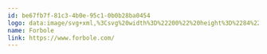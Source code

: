 ```yaml
---
id: be67fb7f-81c3-4b0e-95c1-0b0b28ba0454
logo: data:image/svg+xml,%3Csvg%20width%3D%22200%22%20height%3D%2284%22%20viewBox%3D%220%200%20200%2084%22%20fill%3D%22none%22%20xmlns%3D%22http%3A%2F%2Fwww.w3.org%2F2000%2Fsvg%22%3E%0A%3Cpath%20d%3D%22M38.6059%2055.288C37.7247%2054.4201%2036.8904%2053.4644%2035.9935%2052.6115C40.8616%2047.5795%2042.614%2045.9641%2045.6118%2041.9923C46.8146%2040.5503%2047.6108%2038.8064%2047.9163%2036.9445C47.9661%2036.5909%2047.979%2036.2316%2048.0279%2035.6576C48.9967%2037.3375%2049.4788%2039.2595%2049.4189%2041.2038C49.3166%2044.4775%2047.6296%2046.9841%2045.6625%2049.3741C44.477%2050.8141%2040.8469%2054.4303%2039.2613%2056C38.9267%2055.6332%2038.9599%2055.636%2038.6059%2055.288ZM32.9275%2049.3041C32.7588%2049.1343%2032.3956%2048.7321%2032.2343%2048.5576C35.6914%2045.2538%2038.9017%2041.695%2041.8388%2037.9104C42.8961%2036.5769%2043.8013%2035.0874%2043.5782%2033.2294C43.5067%2032.8455%2043.4085%2032.4672%2043.2842%2032.0974C43.3081%2034.5126%2041.9936%2036.2512%2040.668%2037.9823C40.3168%2038.4424%2039.9204%2038.866%2039.548%2039.3103C39.2506%2039.7074%2038.8493%2040.0123%2038.3895%2040.1904C37.9298%2040.3685%2037.43%2040.4128%2036.9466%2040.3181C36.2765%2040.136%2035.5645%2040.1981%2034.935%2040.4938C34.3056%2040.7894%2033.7989%2041.2997%2033.5036%2041.9354C33.2861%2042.4013%2033.1662%2042.9078%2033.1515%2043.423C33.1192%2044.5904%2032.4574%2045.2819%2031.33%2045.0776C30.4524%2044.8949%2029.5872%2044.6559%2028.7397%2044.3618C28.5954%2044.3394%2028.459%2044.2806%2028.343%2044.191C28.227%2044.1014%2028.1351%2043.9837%2028.0756%2043.8488C28.0162%2043.7138%2027.9911%2043.566%2028.0028%2043.4187C28.0144%2043.2714%2028.0624%2043.1295%2028.1423%2043.0058C28.7968%2041.5192%2029.4246%2040.0195%2030.1298%2038.5581C30.6829%2037.413%2031.3613%2036.3379%2030.8562%2034.9624C30.7806%2034.7561%2031.0332%2034.367%2031.2194%2034.1299C32.0721%2033.0437%2032.9542%2031.9751%2033.8281%2030.901C33.69%2030.7867%2033.5634%2030.6589%2033.4502%2030.5193C33.0639%2030.0023%2032.7017%2029.4638%2032.1753%2028.7173L34.8219%2028.9739L34.3268%2028.0407C35.9216%2027.813%2036.7014%2028.567%2037.6555%2029.6607C37.7112%2029.5193%2037.7961%2029.3916%2037.9045%2029.2862C38.0129%2029.1808%2038.1424%2029.1001%2038.2842%2029.0495C41.0312%2028.414%2044.5222%2030.2869%2046.7299%2033.1939C47.222%2033.856%2047.5017%2034.655%2047.5312%2035.483C47.5607%2036.311%2047.3386%2037.1283%2046.895%2037.8246C46.0075%2039.376%2044.9897%2040.8472%2043.8529%2042.2219C41.7549%2044.8349%2041.175%2045.239%2035.2385%2051.6568C34.3775%2050.8337%2033.7691%2050.1515%2032.9275%2049.3032V49.3041ZM128.424%2050.5948C127.31%2050.1395%20126.302%2049.4524%20125.467%2048.5781C124.646%2047.6986%20124.004%2046.6642%20123.578%2045.5339C123.117%2044.3282%20122.885%2043.0453%20122.895%2041.7525C122.885%2040.4597%20123.117%2039.1768%20123.578%2037.9711C124.003%2036.8423%20124.646%2035.8099%20125.467%2034.9335C126.304%2034.0625%20127.311%2033.3779%20128.424%2032.9233C129.627%2032.4247%20130.916%2032.1741%20132.216%2032.186C133.465%2032.1782%20134.704%2032.4152%20135.865%2032.8841C136.978%2033.3185%20137.988%2033.9849%20138.831%2034.84C139.673%2035.6951%20140.329%2036.7199%20140.755%2037.8479C141.24%2039.0902%20141.483%2040.4158%20141.47%2041.7516C141.483%2043.0873%20141.24%2044.413%20140.755%2045.6552C140.329%2046.7852%20139.674%2047.812%20138.831%2048.6695C137.989%2049.5269%20136.978%2050.1959%20135.865%2050.633C133.468%2051.5768%20130.807%2051.5628%20128.42%2050.5938L128.424%2050.5948ZM129.911%2034.7589C129.211%2034.9936%20128.556%2035.3502%20127.976%2035.8125C126.826%2036.7364%20125.989%2037.9987%20125.579%2039.425C125.36%2040.1806%20125.25%2040.9642%20125.253%2041.7516C125.247%2042.734%20125.42%2043.709%20125.764%2044.6278C126.084%2045.4935%20126.562%2046.29%20127.175%2046.9748C127.795%2047.6522%20128.549%2048.1896%20129.388%2048.552C130.28%2048.9437%20131.244%2049.1417%20132.216%2049.1334C133.144%2049.1385%20134.063%2048.9514%20134.917%2048.5837C135.742%2048.2328%20136.488%2047.7185%20137.114%2047.0709C137.751%2046.396%20138.249%2045.5981%20138.576%2044.7248C139.291%2042.8087%20139.291%2040.6944%20138.576%2038.7783C138.249%2037.905%20137.751%2037.1072%20137.114%2036.4322C136.489%2035.7853%20135.742%2035.273%20134.917%2034.926C134.062%2034.5623%20133.143%2034.3776%20132.216%2034.3828C131.432%2034.3788%20130.653%2034.5055%20129.911%2034.758L129.911%2034.7589ZM73.5328%2050.5938C72.4189%2050.1385%2071.4117%2049.4514%2070.5766%2048.5772C69.7557%2047.6976%2069.1136%2046.6633%2068.6868%2045.533C68.226%2044.3273%2067.9942%2043.0443%2068.0037%2041.7516C67.9942%2040.4588%2068.226%2039.1758%2068.6868%2037.9702C69.1127%2036.8414%2069.755%2035.809%2070.5766%2034.9325C71.4132%2034.0617%2072.4201%2033.3771%2073.5328%2032.9224C74.736%2032.4238%2076.0252%2032.1732%2077.3252%2032.1851C78.5757%2032.1768%2079.816%2032.4138%2080.9775%2032.8832C82.0906%2033.3176%2083.1011%2033.9839%2083.9436%2034.839C84.786%2035.6942%2085.4416%2036.7189%2085.8677%2037.847C86.3528%2039.0893%2086.5957%2040.4149%2086.5831%2041.7506C86.5957%2043.0864%2086.3528%2044.412%2085.8677%2045.6543C85.4419%2046.784%2084.7866%2047.8107%2083.9442%2048.668C83.1018%2049.5253%2082.0912%2050.1941%2080.9775%2050.6312C78.5809%2051.5749%2075.9196%2051.5609%2073.5328%2050.592V50.5938ZM75.0243%2034.758C74.3235%2034.9926%2073.6684%2035.3492%2073.0885%2035.8116C71.9393%2036.7354%2071.1018%2037.9977%2070.6918%2039.4241C70.4728%2040.1796%2070.3632%2040.9633%2070.3664%2041.7506C70.3602%2042.733%2070.5334%2043.7081%2070.8771%2044.6268C71.1966%2045.4925%2071.6755%2046.289%2072.2884%2046.9739C72.9082%2047.6511%2073.662%2048.1885%2074.5008%2048.551C75.393%2048.9427%2076.3564%2049.1408%2077.3289%2049.1324C78.2568%2049.1375%2079.176%2048.9505%2080.0298%2048.5828C80.8544%2048.2319%2081.6013%2047.7176%2082.2265%2047.07C82.8644%2046.3951%2083.3616%2045.5973%2083.6885%2044.7239C84.4036%2042.8078%2084.4036%2040.6935%2083.6885%2038.7774C83.3616%2037.904%2082.8644%2037.1061%2082.2265%2036.4313C81.6022%2035.7843%2080.8549%2035.2719%2080.0298%2034.9251C79.1749%2034.5614%2078.2562%2034.3766%2077.3289%2034.3819C76.5455%2034.3782%2075.7669%2034.5053%2075.0243%2034.758ZM160.086%2051.1631V32.354H171.447V34.4734H162.368V40.7689H169.825V42.8892H162.368V49.0428H172V51.1631H160.086ZM145.387%2051.1631V32.354H147.66V49.0428H156.854V51.1631H145.387ZM107.33%2051.1631V32.354H113.395C114.227%2032.3439%20115.057%2032.4351%20115.867%2032.6256C116.538%2032.7818%20117.176%2033.0597%20117.75%2033.4459C118.271%2033.8073%20118.688%2034.3027%20118.958%2034.8812C119.251%2035.5273%20119.395%2036.2321%20119.38%2036.9427C119.393%2037.8754%20119.131%2038.7908%20118.627%2039.5716C118.099%2040.3667%20117.318%2040.9551%20116.414%2041.2392V41.2784C116.942%2041.3852%20117.45%2041.5741%20117.921%2041.8384C118.379%2042.0953%20118.793%2042.4248%20119.147%2042.8145C119.518%2043.2281%20119.804%2043.7113%20119.99%2044.2367C120.423%2045.5058%20120.396%2046.8897%20119.913%2048.1404C119.659%2048.755%20119.271%2049.3032%20118.777%2049.7437C118.209%2050.2319%20117.545%2050.5912%20116.829%2050.7973C115.94%2051.0598%20115.016%2051.1856%20114.09%2051.1706L107.33%2051.1631ZM109.602%2049.0428H113.455C114.596%2049.1032%20115.728%2048.8221%20116.712%2048.2347C117.1%2047.9803%20117.414%2047.6273%20117.625%2047.2109C117.835%2046.7945%20117.933%2046.3295%20117.91%2045.8624C117.941%2045.2213%20117.766%2044.5872%20117.412%2044.0549C117.057%2043.5226%20116.543%2043.1206%20115.944%2042.9088C115.182%2042.618%20114.371%2042.4795%20113.556%2042.5009H109.598L109.602%2049.0428ZM109.602%2040.4329H113.369C113.727%2040.435%20114.083%2040.4037%20114.435%2040.3396C114.78%2040.2751%20115.115%2040.1643%20115.431%2040.0102C115.737%2039.8646%20116.019%2039.6729%20116.268%2039.4418C116.518%2039.1995%20116.713%2038.9036%20116.836%2038.5758C116.981%2038.2009%20117.052%2037.8013%20117.047%2037.399C117.056%2036.9821%20116.975%2036.5682%20116.811%2036.1858C116.646%2035.8276%20116.398%2035.5148%20116.089%2035.2741C115.706%2034.9878%20115.269%2034.7854%20114.806%2034.6796C114.189%2034.5318%20113.556%2034.4623%20112.922%2034.4724H109.604L109.602%2040.4329ZM100.981%2051.165L96.2438%2043.9904H92.7666V51.165H90.4934V32.354H97.0826C98.0203%2032.3362%2098.9538%2032.4849%2099.8407%2032.7936C100.568%2033.0446%20101.226%2033.4654%20101.763%2034.0217C102.254%2034.5479%20102.629%2035.1736%20102.863%2035.8573C103.114%2036.6063%20103.237%2037.3931%20103.227%2038.1839C103.295%2039.533%20102.88%2040.8617%20102.059%2041.9261C101.211%2042.9015%20100.06%2043.5558%2098.7963%2043.7813L98.7834%2043.8065L103.725%2051.1622L100.981%2051.165ZM92.7703%2041.8701H96.4733C97.6606%2041.9634%2098.839%2041.601%2099.7743%2040.8547C100.139%2040.5077%20100.426%2040.0848%20100.614%2039.6151C100.803%2039.1453%20100.888%2038.6399%20100.866%2038.1335C100.898%2037.6287%20100.818%2037.1232%20100.632%2036.6536C100.447%2036.184%20100.16%2035.7621%2099.7937%2035.4187C98.9403%2034.7415%2097.8708%2034.405%2096.7886%2034.4734H92.7666L92.7703%2041.8701ZM54.2529%2051.165V32.354H66.0993V34.4734H56.5225V41.0796H64.6566V43.1999H56.5225V51.1631L54.2529%2051.165Z%22%20fill%3D%22black%22%2F%3E%0A%3C%2Fsvg%3E%0A
name: Forbole
link: https://www.forbole.com/
---
```

